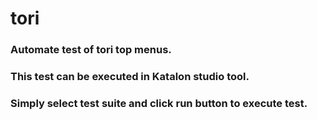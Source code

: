 # tori
### Automate test of tori top menus.
### This test can be executed in Katalon studio tool.
### Simply select test suite and click run button to execute test.

